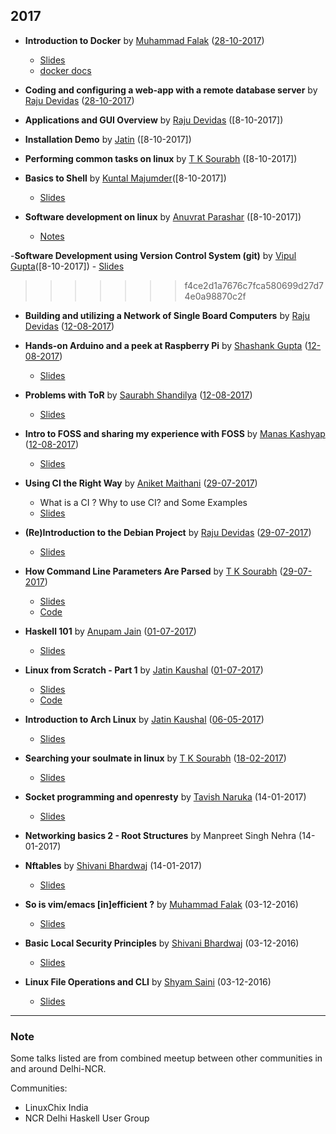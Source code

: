 ## 2017

- **Introduction to Docker** by [Muhammad Falak](https://github.com/mfrw) ([28-10-2017])
	- [Slides](https://github.com/mfrw/talks/blob/master/docker-intro/docker-intro.pdf)
	- [docker docs](https://docs.docker.com/)

- **Coding and configuring a web-app with a remote database server** by [Raju Devidas](https://github.com/rajudev) ([28-10-2017])

- **Applications and GUI Overview** by [Raju Devidas](https://github.com/rajudev)
([8-10-2017])

- **Installation Demo** by [Jatin]( https://github.com/cocoa1231)
([8-10-2017])

- **Performing common tasks on linux** by [T K Sourabh](https://github.com/sourabhtk37)
([8-10-2017])

- **Basics to Shell** by [Kuntal Majumder](https://github.com/hellozee)([8-10-2017])
	- [Slides](https://hellozee.github.io/#/)

- **Software development on linux** by [Anuvrat Parashar](https://github.com/bhanuvrat) ([8-10-2017])
	- [Notes](https://github.com/ILUGD/talks/blob/master/slides/Software_Development_Using_Linux.md)

-**Software Development using Version Control System (git)** by [Vipul Gupta](https://github.com/vipulgupta2048)([8-10-2017])
	- [Slides](https://docs.google.com/presentation/d/1dLshLydrBL8t_X3nvOodi-LkH8iORocy8uadGrlslGc/edit?usp=sharing) 
>>>>>>> f4ce2d1a7676c7fca580699d27d74e0a98870c2f

- **Building and utilizing a Network of Single Board Computers** by [Raju Devidas](https://github.com/rajudev) ([12-08-2017])

- **Hands-on Arduino and a peek at Raspberry Pi** by [Shashank Gupta](https://github.com/lbsrex) ([12-08-2017])
	- [Slides](https://github.com/ILUGD/talks/blob/master/slides/Arduino.pptx)

- **Problems with ToR** by [Saurabh Shandilya](https://github.com/beyondszine) ([12-08-2017])
	- [Slides](https://github.com/ILUGD/talks/files/1226821/Problems.with.ToR.pdf)

- **Intro to FOSS and sharing my experience with FOSS** by [Manas Kashyap](https://github.com/Manas-kashyap) ([12-08-2017])
	- [Slides](https://github.com/Manas-kashyap/INTRO-TO-FOSS-/blob/master/fosss-manas.pdf)

- **Using CI the Right Way** by [Aniket Maithani](https://github.com/aniketmaithani) ([29-07-2017]) 
	- What is a CI ? Why to use CI? and Some Examples
	- [Slides](https://github.com/ILUGD/talks/blob/master/slides/using_ci_the_right_way.pptx)

- **(Re)Introduction to the Debian Project** by [Raju Devidas](https://gitlab.com/rajudev) ([29-07-2017])
	- [Slides]()

- **How Command Line Parameters Are Parsed** by [T K Sourabh](https://github.com/sourabhtk37) ([29-07-2017])
	- [Slides](https://slides.com/tksourabh/how-command/)
	- [Code](https://github.com/sourabhtk37/Cmd-Line-Args)

- **Haskell 101** by [Anupam Jain](https://github.com/ajnsit/) ([01-07-2017])
	- [Slides](https://speakerdeck.com/ajnsit/haskell-101)

- **Linux from Scratch - Part 1** by [Jatin Kaushal](https://github.com/cocoa1231/) ([01-07-2017])
	- [Slides](http://slides.com/jatinkaushal/deck-2)
	- [Code](https://www.github.com/cocoa1231/lfs)

- **Introduction to Arch Linux** by [Jatin Kaushal](https://github.com/cocoa1231/) ([06-05-2017])
	- [Slides](http://slides.com/jatinkaushal/deck#/)
  
- **Searching your soulmate in linux** by [T K Sourabh](https://github.com/sourabhtk37) ([18-02-2017])
	- [Slides](http://slides.com/tksourabh/searching-your-soul-mate-in-linux#/)

- **Socket programming and openresty** by [Tavish Naruka](https://github.com/ntavish) (14-01-2017)
  - [Slides](https://www.slideshare.net/tavishn/socket-programming-and-openresty)

- **Networking basics 2 - Root Structures** by Manpreet Singh Nehra (14-01-2017)

- **Nftables** by [Shivani Bhardwaj](https://github.com/shivan1b) (14-01-2017) 
	- [Slides](http://slides.com/shivanibhardwaj/netfilter-hooksan-easy-guide#/)

- **So is vim/emacs [in]efficient ?** by [Muhammad Falak](https://github.com/mfrw) (03-12-2016)
	- [Slides](https://github.com/mfrw/talks/blob/master/ilugd-vi_emacs/ILUG_D_Talk_no_animation.pdf)

- **Basic Local Security Principles** by [Shivani Bhardwaj](https://github.com/shivan1b) (03-12-2016)
	- [Slides](http://slides.com/shivanibhardwaj/local-security-principles#/)

- **Linux File Operations and CLI** by [Shyam Saini](https://github.com/mystictot) (03-12-2016)
	- [Slides](https://github.com/mysticTot/My_Talks/blob/master/ilugd-talks/ilugd-3rd-December-2016/ilugd-3rd-december-2016-talk.pdf)
	



		   
---

### Note
Some talks listed are from combined meetup between other communities in and around Delhi-NCR.

Communities:
- LinuxChix India
- NCR Delhi Haskell User Group

[28-10-2017]: https://www.meetup.com/ilugdelhi/events/242531827/
[12-08-2017]: https://www.meetup.com/ILUGDelhi/events/240282525/
[01-07-2017]: https://www.meetup.com/ILUGDelhi/events/238711998/
[06-05-2017]: https://www.meetup.com/ILUGDelhi/events/237723048/
[29-07-2017]: https://www.meetup.com/ILUGDelhi/events/240237639/
[18-02-2017]: https://www.meetup.com/ILUGDelhi/events/237722792/
